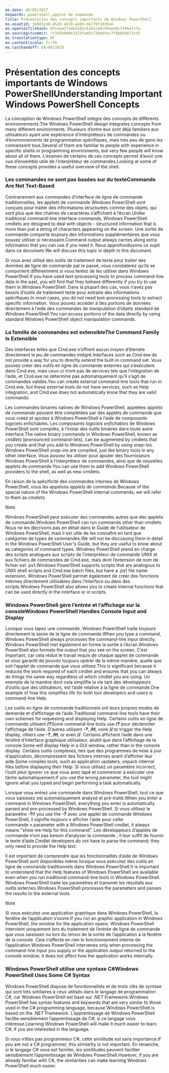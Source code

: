 ```yaml
---
ms.date: 06/05/2017
keywords: powershell,applet de commande
title: Présentation des concepts importants de Windows PowerShell
ms.assetid: 3e601e38-4520-4578-a48d-b6779f1d35ee
ms.openlocfilehash: 07ceaa2f3e6a192c6281cb4c99aed4c3f66afc7e
ms.sourcegitcommit: cf195b090b3223fa4917206dfec7f0b603873cdf
ms.translationtype: HT
ms.contentlocale: fr-FR
ms.lasthandoff: 04/09/2018
---
```

# <a name="understanding-important-windows-powershell-concepts"></a><span data-ttu-id="92a35-103">Présentation des concepts importants de Windows PowerShell</span><span class="sxs-lookup"><span data-stu-id="92a35-103">Understanding Important Windows PowerShell Concepts</span></span>
<span data-ttu-id="92a35-104">La conception de Windows PowerShell intègre des concepts de différents environnements.</span><span class="sxs-lookup"><span data-stu-id="92a35-104">The Windows PowerShell design integrates concepts from many different environments.</span></span> <span data-ttu-id="92a35-105">Plusieurs d’entre eux sont déjà familiers aux utilisateurs ayant une expérience d’interpréteurs de commandes ou d’environnements de programmation spécifiques, mais très peu de gens les connaissent tous.</span><span class="sxs-lookup"><span data-stu-id="92a35-105">Several of them are familiar to people with experience in specific shells or programming environments, but very few people will know about all of them.</span></span> <span data-ttu-id="92a35-106">L’examen de certains de ces concepts permet d’avoir une vue d’ensemble utile de l’interpréteur de commandes.</span><span class="sxs-lookup"><span data-stu-id="92a35-106">Looking at some of these concepts provides a useful overview of the shell.</span></span>

### <a name="commands-are-not-text-based"></a><span data-ttu-id="92a35-107">Les commandes ne sont pas basées sur du texte</span><span class="sxs-lookup"><span data-stu-id="92a35-107">Commands Are Not Text-Based</span></span>
<span data-ttu-id="92a35-108">Contrairement aux commandes d’interface de ligne de commande traditionnelles, les applets de commande Windows PowerShell sont conçues pour traiter des informations structurées comme des objets, qui sont plus que des chaînes de caractères s’affichant à l’écran.</span><span class="sxs-lookup"><span data-stu-id="92a35-108">Unlike traditional command-line interface commands, Windows PowerShell cmdlets are designed to deal with objects - structured information that is more than just a string of characters appearing on the screen.</span></span> <span data-ttu-id="92a35-109">Une sortie de commande comporte toujours des informations supplémentaires que vous pouvez utiliser si nécessaire.</span><span class="sxs-lookup"><span data-stu-id="92a35-109">Command output always carries along extra information that you can use if you need it.</span></span> <span data-ttu-id="92a35-110">Nous approfondissons ce sujet dans ce document.</span><span class="sxs-lookup"><span data-stu-id="92a35-110">We will discuss this topic in depth in this document.</span></span>

<span data-ttu-id="92a35-111">Si vous avez utilisé des outils de traitement de texte pour traiter des données de ligne de commande par le passé, vous constaterez qu’ils se comportent différemment si vous tentez de les utiliser dans Windows PowerShell.</span><span class="sxs-lookup"><span data-stu-id="92a35-111">If you have used text-processing tools to process command-line data in the past, you will find that they behave differently if you try to use them in Windows PowerShell.</span></span> <span data-ttu-id="92a35-112">Dans la plupart des cas, vous n’avez pas besoin d’outils de traitement texte pour extraire des informations spécifiques.</span><span class="sxs-lookup"><span data-stu-id="92a35-112">In most cases, you do not need text-processing tools to extract specific information.</span></span> <span data-ttu-id="92a35-113">Vous pouvez accéder à des portions de données directement à l’aide des commandes de manipulation d’objets standard de Windows PowerShell.</span><span class="sxs-lookup"><span data-stu-id="92a35-113">You can access portions of the data directly by using standard Windows PowerShell object manipulation commands.</span></span>

### <a name="the-command-family-is-extensible"></a><span data-ttu-id="92a35-114">La famille de commandes est extensible</span><span class="sxs-lookup"><span data-stu-id="92a35-114">The Command Family Is Extensible</span></span>
<span data-ttu-id="92a35-115">Des interfaces telles que Cmd.exe n’offrent aucun moyen d’étendre directement le jeu de commandes intégré.</span><span class="sxs-lookup"><span data-stu-id="92a35-115">Interfaces such as Cmd.exe do not provide a way for you to directly extend the built-in command set.</span></span> <span data-ttu-id="92a35-116">Vous pouvez créer des outils en ligne de commande externes qui s’exécutent dans Cmd.exe, mais ceux-ci n’ont pas de services tels que l’intégration de l’aide, et Cmd.exe ne détermine pas automatiquement qu’il s’agit de commandes valides.</span><span class="sxs-lookup"><span data-stu-id="92a35-116">You can create external command-line tools that run in Cmd.exe, but these external tools do not have services, such as Help integration, and Cmd.exe does not automatically know that they are valid commands.</span></span>

<span data-ttu-id="92a35-117">Les commandes binaires natives de Windows PowerShell, appelées *applets de commande* peuvent être complétées par des applets de commande que vous créez et ajoutez à Windows PowerShell à l’aide de composants logiciels enfichables. Les *composants logiciels enfichables* de Windows PowerShell sont compilés, à l’instar des outils binaires dans toute autre interface.</span><span class="sxs-lookup"><span data-stu-id="92a35-117">The native binary commands in Windows PowerShell, known as *cmdlets* (pronounced command-lets), can be augmented by cmdlets that you create and that you add to Windows PowerShell by using snap-ins. Windows PowerShell *snap-ins* are compiled, just like binary tools in any other interface.</span></span> <span data-ttu-id="92a35-118">Vous pouvez les utiliser pour ajouter des fournisseurs Windows PowerShell à l’interpréteur de commandes, ainsi que de nouvelles applets de commande.</span><span class="sxs-lookup"><span data-stu-id="92a35-118">You can use them to add Windows PowerShell providers to the shell, as well as new cmdlets.</span></span>

<span data-ttu-id="92a35-119">En raison de la spécificité des commandes internes de Windows PowerShell, nous les appelons *applets de commande*.</span><span class="sxs-lookup"><span data-stu-id="92a35-119">Because of the special nature of the Windows PowerShell internal commands, we will refer to them as *cmdlets*.</span></span>

> [!NOTE]
> <span data-ttu-id="92a35-120">Windows PowerShell peut exécuter des commandes autres que des applets de commande.</span><span class="sxs-lookup"><span data-stu-id="92a35-120">Windows PowerShell can run commands other than cmdlets.</span></span> <span data-ttu-id="92a35-121">Nous ne les décrivons pas en détail dans le Guide de l’utilisateur de Windows PowerShell, mais il est utile de les connaître en tant que catégories de types de commandes.</span><span class="sxs-lookup"><span data-stu-id="92a35-121">We will not be discussing them in detail in the Windows PowerShell User's Guide, but they are useful to know about as categories of command types.</span></span> <span data-ttu-id="92a35-122">Windows PowerShell prend en charge des scripts analogues aux scripts de l’interpréteur de commande UNIX et aux fichiers de commandes de Cmd.exe, mais dont l’extension de nom de fichier est .ps1.</span><span class="sxs-lookup"><span data-stu-id="92a35-122">Windows PowerShell supports scripts that are analogous to UNIX shell scripts and Cmd.exe batch files, but have a .ps1 file name extension.</span></span> <span data-ttu-id="92a35-123">Windows PowerShell permet également de créer des fonctions internes directement utilisables dans l’interface ou dans des scripts.</span><span class="sxs-lookup"><span data-stu-id="92a35-123">Windows PowerShell also allows you to create internal functions that can be used directly in the interface or in scripts.</span></span>

### <a name="windows-powershell-handles-console-input-and-display"></a><span data-ttu-id="92a35-124">Windows PowerShell gère l’entrée et l’affichage sur la console</span><span class="sxs-lookup"><span data-stu-id="92a35-124">Windows PowerShell Handles Console Input and Display</span></span>
<span data-ttu-id="92a35-125">Lorsque vous tapez une commande, Windows PowerShell traite toujours directement la saisie de la ligne de commande.</span><span class="sxs-lookup"><span data-stu-id="92a35-125">When you type a command, Windows PowerShell always processes the command-line input directly.</span></span> <span data-ttu-id="92a35-126">Windows PowerShell met également en forme la sortie à l’écran.</span><span class="sxs-lookup"><span data-stu-id="92a35-126">Windows PowerShell also formats the output that you see on the screen.</span></span> <span data-ttu-id="92a35-127">C’est important, car cela réduit le travail requis de chaque applet de commande et vous garantit de pouvoir toujours opérer de la même manière, quelle que soit l’applet de commande que vous utilisez.</span><span class="sxs-lookup"><span data-stu-id="92a35-127">This is significant because it reduces the work required of each cmdlet and ensures that you can always do things the same way regardless of which cmdlet you are using.</span></span> <span data-ttu-id="92a35-128">Un exemple de la manière dont cela simplifie la vie tant des développeurs d’outils que des utilisateurs, est l’aide relative à la ligne de commande.</span><span class="sxs-lookup"><span data-stu-id="92a35-128">One example of how this simplifies life for both tool developers and users is command-line Help.</span></span>

<span data-ttu-id="92a35-129">Les outils en ligne de commande traditionnels ont leurs propres modes de demande et d’affichage de l’aide.</span><span class="sxs-lookup"><span data-stu-id="92a35-129">Traditional command-line tools have their own schemes for requesting and displaying Help.</span></span> <span data-ttu-id="92a35-130">Certains outils en ligne de commande utilisent **/?**</span><span class="sxs-lookup"><span data-stu-id="92a35-130">Some command-line tools use **/?**</span></span> <span data-ttu-id="92a35-131">pour déclencher l’affichage de l’aide. D’autres utilisent **-?**, **/H**, voire **//**.</span><span class="sxs-lookup"><span data-stu-id="92a35-131">to trigger the Help display; others use **-?**, **/H**, or even **//**.</span></span> <span data-ttu-id="92a35-132">Certains affichent l’aide dans une fenêtre d’interface graphique utilisateur, plutôt que dans l’affichage de la console.</span><span class="sxs-lookup"><span data-stu-id="92a35-132">Some will display Help in a GUI window, rather than in the console display.</span></span> <span data-ttu-id="92a35-133">Certains outils complexes, tels que des programmes de mise à jour d’application, décompressent des fichiers internes avant d’afficher leur aide.</span><span class="sxs-lookup"><span data-stu-id="92a35-133">Some complex tools, such as application updaters, unpack internal files before displaying their Help.</span></span> <span data-ttu-id="92a35-134">Si vous utilisez un paramètre incorrect, l’outil peut ignorer ce que vous avez tapé et commencer à exécuter une tâche automatiquement.</span><span class="sxs-lookup"><span data-stu-id="92a35-134">If you use the wrong parameter, the tool might ignore what you typed and begin performing a task automatically.</span></span>

<span data-ttu-id="92a35-135">Lorsque vous entrez une commande dans Windows PowerShell, tout ce que vous saisissez est automatiquement analysé et pré-traité.</span><span class="sxs-lookup"><span data-stu-id="92a35-135">When you enter a command in Windows PowerShell, everything you enter is automatically parsed and pre-processed by Windows PowerShell.</span></span> <span data-ttu-id="92a35-136">Si vous utilisez le paramètre **-?**</span><span class="sxs-lookup"><span data-stu-id="92a35-136">If you use the **-?**</span></span> <span data-ttu-id="92a35-137">avec une applet de commande Windows PowerShell, il signifie toujours « afficher l’aide pour cette commande ».</span><span class="sxs-lookup"><span data-stu-id="92a35-137">parameter with a Windows PowerShell cmdlet, it always means "show me Help for this command".</span></span> <span data-ttu-id="92a35-138">Les développeurs d’applets de commande n’ont pas besoin d’analyser la commande ; il leur suffit de fournir le texte d’aide.</span><span class="sxs-lookup"><span data-stu-id="92a35-138">Cmdlet developers do not have to parse the command; they only need to provide the Help text.</span></span>

<span data-ttu-id="92a35-139">Il est important de comprendre que les fonctionnalités d’aide de Windows PowerShell sont disponibles même lorsque vous exécutez des outils en ligne de commande traditionnels dans Windows PowerShell.</span><span class="sxs-lookup"><span data-stu-id="92a35-139">It is important to understand that the Help features of Windows PowerShell are available even when you run traditional command-line tools in Windows PowerShell.</span></span> <span data-ttu-id="92a35-140">Windows PowerShell traite les paramètres et transmet les résultats aux outils externes.</span><span class="sxs-lookup"><span data-stu-id="92a35-140">Windows PowerShell processes the parameters and passes the results to the external tools.</span></span>

> [!NOTE]
> <span data-ttu-id="92a35-141">Si vous exécutez une application graphique dans Windows PowerShell, la fenêtre de l’application s’ouvre.</span><span class="sxs-lookup"><span data-stu-id="92a35-141">If you run an graphic application in Windows PowerShell, the window for the application opens.</span></span> <span data-ttu-id="92a35-142">Windows PowerShell intervient uniquement lors du traitement de l’entrée de ligne de commande que vous saisissez ou lors du renvoi de la sortie de l’application à la fenêtre de la console. Cela n’affecte en rien le fonctionnement interne de l’application.</span><span class="sxs-lookup"><span data-stu-id="92a35-142">Windows PowerShell intervenes only when processing the command-line input you supply or the application output returned to the console window; it does not affect how the application works internally.</span></span>

### <a name="windows-powershell-uses-some-c-syntax"></a><span data-ttu-id="92a35-143">Windows PowerShell utilise une syntaxe C#</span><span class="sxs-lookup"><span data-stu-id="92a35-143">Windows PowerShell Uses Some C# Syntax</span></span>
<span data-ttu-id="92a35-144">Windows PowerShell dispose de fonctionnalités et de mots clés de syntaxe qui sont très similaires à ceux utilisés dans le langage de programmation C#, car Windows PowerShell est basé sur .NET Framework.</span><span class="sxs-lookup"><span data-stu-id="92a35-144">Windows PowerShell has syntax features and keywords that are very similar to those used in the C# programming language, because Windows PowerShell is based on the .NET Framework.</span></span> <span data-ttu-id="92a35-145">L’apprentissage de Windows PowerShell facilite sensiblement l’apprentissage de C#, si ce langage vous intéresse.</span><span class="sxs-lookup"><span data-stu-id="92a35-145">Learning Windows PowerShell will make it much easier to learn C#, if you are interested in the language.</span></span>

<span data-ttu-id="92a35-146">Si vous n’êtes pas programmeur C#, cette similitude est sans importance.</span><span class="sxs-lookup"><span data-stu-id="92a35-146">If you are not a C# programmer, this similarity is not important.</span></span> <span data-ttu-id="92a35-147">En revanche, si le langage C# vous est familier, les similitudes peuvent faciliter sensiblement l’apprentissage de Windows PowerShell.</span><span class="sxs-lookup"><span data-stu-id="92a35-147">However, if you are already familiar with C#, the similarities can make learning Windows PowerShell much easier.</span></span>